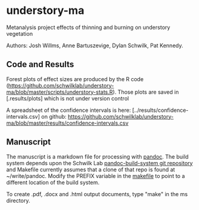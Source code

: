 understory-ma
=============

Metanalysis project effects of thinning and burning on understory vegetation

Authors: Josh Willms, Anne Bartuszevige, Dylan Schwilk, Pat Kennedy.


Code and Results
----------------

Forest plots of effect sizes are produced by the R code (https://github.com/schwilklab/understory-ma/blob/master/scripts/understory-stats.R).  Those plots are saved in [.results/plots] which is not under version control

A spreadsheet of the confidence intervals is here: [../results/confidence-intervals.csv] on github:  https://github.com/schwilklab/understory-ma/blob/master/results/confidence-intervals.csv


Manuscript
----------

The manuscript is a markdown file for processing with [pandoc][pandoc]. The build system depends upon the Schwilk Lab [pandoc-build-system git repository][pbs] and Makefile currently assumes that a clone of that repo is found at ~/write/pandoc. Modify the PREFIX variable in the [makefile](ms/Makefile) to point to a different location of the build system.


To create .pdf, .docx and .html output documents, type "make" in the ms directory.

[pandoc]: http://johnmacfarlane.net/pandoc/
[pbs]: https://github.com/schwilklab/pandoc-build-system

